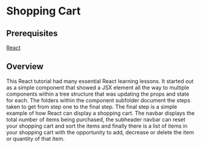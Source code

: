 <h1>Shopping Cart</h1>
<h2>Prerequisites</h2>
<a href="https://www.reactjs.org">React</a>
<h2>Overview</h2>
<p>
This React tutorial had many essential React learning lessons. It started out as a simple component that showed a JSX element all the way to multiple components within a tree structure that was updating the props and state for each. The folders within the component subfolder document the steps taken to get from step one to the final step. The final step is a simple example of how React can display a shopping cart. The navbar displays the total number of items being purchased, the subheader navbar can reset your shopping cart and sort the items and finally there is a list of items in your shopping cart with the opportunity to add, decrease or delete the item or quantity of that item.
</p>